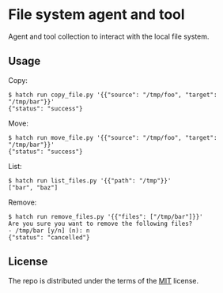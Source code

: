 # File system agent and tool

Agent and tool collection to interact with the local file system.

## Usage

Copy:

```
$ hatch run copy_file.py '{{"source": "/tmp/foo", "target": "/tmp/bar"}}'
{"status": "success"}
```

Move:

```
$ hatch run move_file.py '{{"source": "/tmp/foo", "target": "/tmp/bar"}}'
{"status": "success"}
```

List:

```
$ hatch run list_files.py '{{"path": "/tmp"}}'
["bar", "baz"]
```

Remove:

```
$ hatch run remove_files.py '{{"files": ["/tmp/bar"]}}'
Are you sure you want to remove the following files?
- /tmp/bar [y/n] (n): n
{"status": "cancelled"}
```

## License

The repo is distributed under the terms of the [MIT](https://spdx.org/licenses/MIT.html) license.
